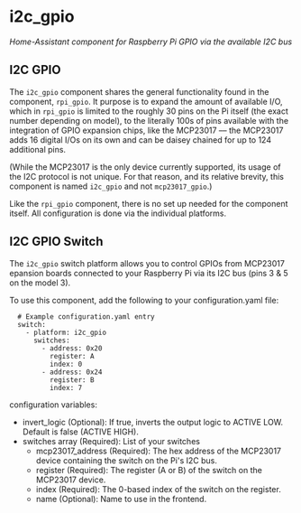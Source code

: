 # i2c_gpio
*Home-Assistant component for Raspberry Pi GPIO via the available I2C bus*

## I2C GPIO
The `i2c_gpio` component shares the general functionality found in the component, `rpi_gpio`. It purpose is to expand the amount of available I/O, which in `rpi_gpio` is limited to the roughly 30 pins on the Pi itself (the exact number depending on model), to the literally 100s of pins available with the integration of GPIO expansion chips, like the MCP23017 –– the MCP23017 adds 16 digital I/Os on its own and can be daisey chained for up to 124 additional pins. 

(While the MCP23017 is the only device currently supported, its usage of the I2C protocol is not unique. For that reason, and its relative brevity, this component is named `i2c_gpio` and not `mcp23017_gpio`.)

Like the `rpi_gpio` component, there is no set up needed for the component itself. All configuration is done via the individual platforms.

## I2C GPIO Switch
The `i2c_gpio` switch platform allows you to control GPIOs from MCP23017 epansion boards connected to your Raspberry Pi via its I2C bus (pins 3 & 5 on the model 3).

To use this component, add the following to your configuration.yaml file:
```
  # Example configuration.yaml entry
  switch:
    - platform: i2c_gpio
      switches:
        - address: 0x20
          register: A
          index: 0
        - address: 0x24
          register: B
          index: 7
```
configuration variables:
+ invert_logic (Optional): If true, inverts the output logic to ACTIVE LOW. Default is false (ACTIVE HIGH).
+ switches array (Required): List of your switches
  + mcp23017_address (Required): The hex address of the MCP23017 device containing the switch on the Pi's I2C bus.
  + register (Required): The register (A or B) of the switch on the MCP23017 device.
  + index (Required): The 0-based index of the switch on the register.
  + name (Optional): Name to use in the frontend.
